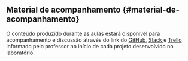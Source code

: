 ## Material de acompanhamento {#material-de-acompanhamento}

O conteúdo produzido durante as aulas estará disponível para acompanhamento e discussão através do link do [GitHub](https://github.com/), [Slack ](https://slack.com/)e [Trello ](https://trello.com)informado pelo professor no início de cada projeto desenvolvido no laboratório.

